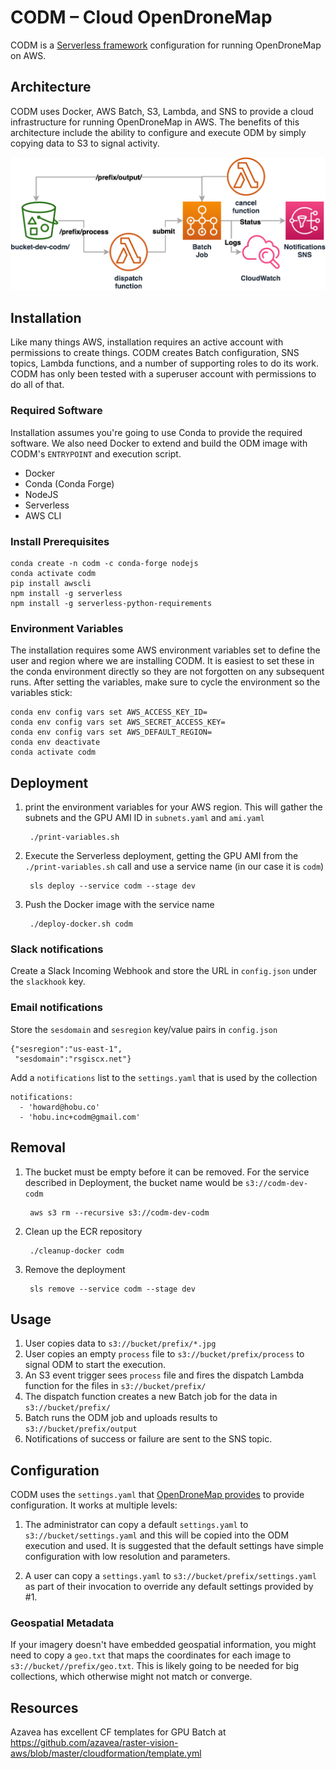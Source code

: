 # CODM – Cloud OpenDroneMap

CODM is a [Serverless framework](https://www.serverless.com/) configuration for
running OpenDroneMap on AWS.


## Architecture

CODM uses Docker, AWS Batch, S3, Lambda, and SNS to provide a cloud infrastructure
for running OpenDroneMap in AWS. The benefits of this architecture include the ability
to configure and execute ODM by simply copying data to S3 to signal activity.

![CODM Diagram](/images/codm-diagram.png)

## Installation

Like many things AWS, installation requires an active account with permissions to create
things. CODM creates Batch configuration, SNS topics, Lambda functions, and a number
of supporting roles to do its work. CODM has only been tested with a superuser account
with permissions to do all of that.


### Required Software

Installation assumes you're going to use Conda to provide the required software. We
also need Docker to extend and build the ODM image with CODM's ``ENTRYPOINT`` and
execution script.

* Docker
* Conda (Conda Forge)
* NodeJS
* Serverless
* AWS CLI


### Install Prerequisites

    conda create -n codm -c conda-forge nodejs
    conda activate codm
    pip install awscli
    npm install -g serverless
    npm install -g serverless-python-requirements

### Environment Variables

The installation requires some AWS environment variables set to define the
user and region where we are installing CODM. It is easiest to set these
in the conda environment directly so they are not forgotten on any subsequent
runs. After setting the variables, make sure to cycle the environment so the
variables stick:

    conda env config vars set AWS_ACCESS_KEY_ID=
    conda env config vars set AWS_SECRET_ACCESS_KEY=
    conda env config vars set AWS_DEFAULT_REGION=
    conda env deactivate
    conda activate codm


## Deployment

1. print the environment variables for your AWS region. This will gather the subnets and the GPU AMI ID in ``subnets.yaml`` and ``ami.yaml``

        ./print-variables.sh


2. Execute the Serverless deployment, getting the GPU AMI from the ``./print-variables.sh`` call and use a service name (in our case it is ``codm``)

        sls deploy --service codm --stage dev

3. Push the Docker image with the service name

        ./deploy-docker.sh codm

### Slack notifications

Create a Slack Incoming Webhook and store the URL in ``config.json`` under the ``slackhook`` key.

### Email notifications

Store the ``sesdomain`` and ``sesregion`` key/value pairs in ``config.json``

    {"sesregion":"us-east-1",
     "sesdomain":"rsgiscx.net"}

Add a ``notifications`` list to the ``settings.yaml`` that is used by the collection

    notifications:
      - 'howard@hobu.co'
      - 'hobu.inc+codm@gmail.com'

## Removal

1. The bucket must be empty before it can be removed. For the service described in Deployment,
   the bucket name would be ``s3://codm-dev-codm``

        aws s3 rm --recursive s3://codm-dev-codm

2. Clean up the ECR repository

        ./cleanup-docker codm

3. Remove the deployment

        sls remove --service codm --stage dev

## Usage

1. User copies data to ``s3://bucket/prefix/*.jpg``
2. User copies an empty ``process`` file to ``s3://bucket/prefix/process`` to
   signal ODM to start the execution.
3. An S3 event trigger sees ``process`` file and fires the dispatch
   Lambda function for the files in ``s3://bucket/prefix/``
4. The dispatch function creates a new Batch job for the data
   in ``s3://bucket/prefix/``
5. Batch runs the ODM job and uploads results to ``s3://bucket/prefix/output``
6. Notifications of success or failure are sent to the SNS topic.


## Configuration

CODM uses the ``settings.yaml`` that [OpenDroneMap provides](https://github.com/OpenDroneMap/ODM/blob/master/settings.yaml) to provide configuration. It works at multiple levels:

1. The administrator can copy a default ``settings.yaml`` to ``s3://bucket/settings.yaml``
   and this will be copied into the ODM execution and used. It is suggested that
   the default settings have simple configuration with low resolution and parameters.

2. A user can copy a ``settings.yaml`` to ``s3://bucket/prefix/settings.yaml`` as
   part of their invocation to override any default settings provided by #1.

### Geospatial Metadata

If your imagery doesn't have embedded geospatial information, you might need to
copy a ``geo.txt`` that maps the coordinates for each image to
``s3://bucket//prefix/geo.txt``. This is likely going to be needed for big
collections, which otherwise might not match or converge.


## Resources

Azavea has excellent CF templates for GPU Batch at https://github.com/azavea/raster-vision-aws/blob/master/cloudformation/template.yml
